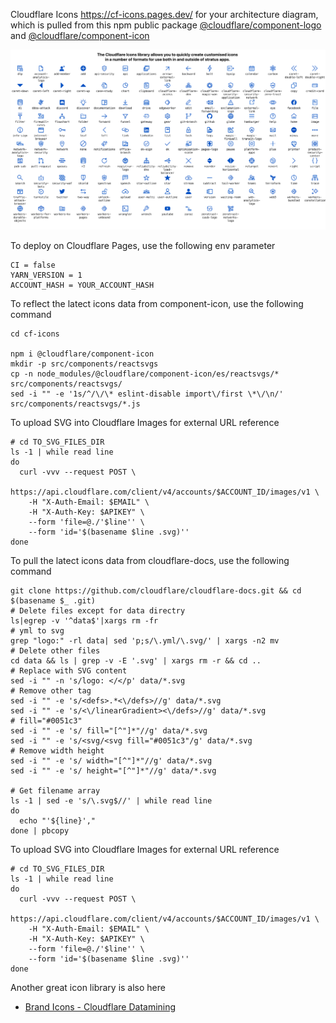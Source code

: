 Cloudflare Icons 
https://cf-icons.pages.dev/ for your architecture diagram,
<br/>
which is pulled from this npm public package [@cloudflare/component-logo](https://www.npmjs.com/package/@cloudflare/component-logo) and [@cloudflare/component-icon](https://www.npmjs.com/package/@cloudflare/component-icon)

![top](./top.png)

To deploy on Cloudflare Pages, use the following env parameter

```shell
CI = false
YARN_VERSION = 1
ACCOUNT_HASH = YOUR_ACCOUNT_HASH
```

To reflect the latect icons data from component-icon, use the following command

```shell:
cd cf-icons

npm i @cloudflare/component-icon
mkdir -p src/components/reactsvgs
cp -n node_modules/@cloudflare/component-icon/es/reactsvgs/* src/components/reactsvgs/
sed -i "" -e '1s/^/\/\* eslint-disable import\/first \*\/\n/' src/components/reactsvgs/*.js
```

To upload SVG into Cloudflare Images for external URL reference

```
# cd TO_SVG_FILES_DIR
ls -1 | while read line
do
  curl -vvv --request POST \
    https://api.cloudflare.com/client/v4/accounts/$ACCOUNT_ID/images/v1 \
    -H "X-Auth-Email: $EMAIL" \
    -H "X-Auth-Key: $APIKEY" \
    --form 'file=@./'$line'' \
    --form 'id='$(basename $line .svg)''
done
```

To pull the latect icons data from cloudflare-docs, use the following command

```shell:
git clone https://github.com/cloudflare/cloudflare-docs.git && cd $(basename $_ .git)
# Delete files except for data directry
ls|egrep -v '^data$'|xargs rm -fr  
# yml to svg
grep "logo:" -rl data| sed 'p;s/\.yml/\.svg/' | xargs -n2 mv
# Delete other files
cd data && ls | grep -v -E '.svg' | xargs rm -r && cd ..
# Replace with SVG content
sed -i "" -n 's/logo: </</p' data/*.svg
# Remove other tag
sed -i "" -e 's/<defs>.*<\/defs>//g' data/*.svg
sed -i "" -e 's/<\/linearGradient><\/defs>//g' data/*.svg
# fill="#0051c3"
sed -i "" -e 's/ fill="[^"]*"//g' data/*.svg
sed -i "" -e 's/<svg/<svg fill="#0051c3"/g' data/*.svg
# Remove width height
sed -i "" -e 's/ width="[^"]*"//g' data/*.svg
sed -i "" -e 's/ height="[^"]*"//g' data/*.svg

# Get filename array
ls -1 | sed -e 's/\.svg$//' | while read line
do
  echo "'${line}'," 
done | pbcopy
```

To upload SVG into Cloudflare Images for external URL reference

```
# cd TO_SVG_FILES_DIR
ls -1 | while read line
do
  curl -vvv --request POST \
    https://api.cloudflare.com/client/v4/accounts/$ACCOUNT_ID/images/v1 \
    -H "X-Auth-Email: $EMAIL" \
    -H "X-Auth-Key: $APIKEY" \
    --form 'file=@./'$line'' \
    --form 'id='$(basename $line .svg)''
done
```

Another great icon library is also here

- [Brand Icons - Cloudflare Datamining](https://cfdata.lol/icons/)